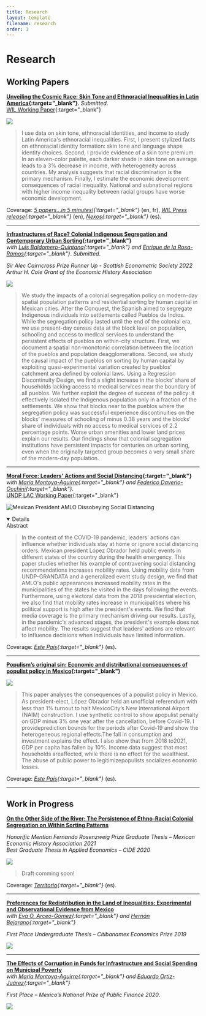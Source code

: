 ```yaml
---
title: Research
layout: template
filename: research
order: 1
--- 
```


# Research

## Working Papers

**[Unveiling the Cosmic Race: Skin Tone and Ethnoracial Inequalities in Latin America](https://papers.ssrn.com/sol3/papers.cfm?abstract_id=3870741){:target="_blank"}**.  *Submitted*.   
[WIL Working Paper](https://wid.world/document/unveiling-the-cosmic-race-racial-inequalities-in-latin-america-world-inequality-lab-working-paper-2022-02/){:target="_blank"} 

![](https://raw.githubusercontent.com/woomora/woomora.github.io/main/images/UCR.png)

  > I use data on skin tone, ethnoracial identities, and income to study Latin America's ethnoracial inequalities. First, I present stylized facts on ethnoracial identity formation: skin tone and language shape identity choices. Second, I provide evidence of a skin tone premium. In an eleven-color palette, each darker shade in skin tone on average leads to a 3% decrease in income, with heterogeneity across countries. My analysis suggests that racial discrimination is the primary mechanism. Finally, I estimate the economic development consequences of racial inequality. National and subnational regions with higher income inequality between racial groups have worse economic development.

Coverage: *[5 papers...in 5 minutes!](https://www.parisschoolofeconomics.eu/en/economics-for-everyone/for-a-wider-audience/5-papers-in-5-minutes/december-2021/unveiling-the-cosmic-race-racial-inequalities-in-latin-america/){:target="_blank"}* (en, fr), *[WIL Press release](https://wid.world/news-article/racial-inequalities-in-latin-america/){:target="_blank"}* (en), *[Nexos](https://economia.nexos.com.mx/desenmascarar-la-raza-cosmica/){:target="_blank"}* (es). 

---

**[Infrastructures of Race? Colonial Indigenous Segregation and Contemporary Urban Sorting](https://papers.ssrn.com/sol3/papers.cfm?abstract_id=4125065){:target="_blank"}**  
*with [Luis Baldomero-Quintana](https://sites.google.com/view/luisbaldomeroquintana/){:target="_blank"} and [Enrique de la Rosa-Ramos](https://www.enriquedelarosaramos.com/){:target="_blank"}*. *Submitted*.  

*Sir Alec Cairncross Prize Runner Up - Scottish Econometric Society 2022*  
*Arthur H. Cole Grant of the Economic History Association*   

![](https://raw.githubusercontent.com/woomora/woomora.github.io/main/images/IoR.png)

  > We study the impacts of a colonial segregation policy on modern-day spatial population patterns and residential sorting by human capital in Mexican cities. After the Conquest, the Spanish aimed to segregate Indigenous individuals into settlements called Pueblos de Indios. While the segregation policy lasted until the end of the colonial era, we use present-day census data at the block level on population, schooling and access to medical services to understand the persistent effects of pueblos on within-city structure. First, we document a spatial non-monotonic correlation between the location of the pueblos and population deagglomerations. Second, we study the causal impact of the pueblos on sorting by human capital by exploiting quasi-experimental variation created by pueblos’ catchment area defined by colonial laws. Using a Regression Discontinuity Design, we find a slight increase in the blocks’ share of households lacking access to medical services near the boundary of all pueblos. We further exploit the degree of success of the policy: it effectively isolated the Indigenous population only in a fraction of the settlements. We show that blocks near to the pueblos where the segregation policy was successful experience discontinuities on the blocks’ measures of schooling of minus 0.38 years and the blocks’ share of individuals with no access to medical services of 2.2 percentage points. Worse urban amenities and lower land prices explain our results. Our findings show that colonial segregation institutions have persistent impacts for centuries on urban sorting, even when the originally targeted group becomes a very small share of the modern-day population.
 

---

**[Moral Force: Leaders' Actions and Social Distancing](https://papers.ssrn.com/sol3/papers.cfm?abstract_id=3678980){:target="_blank"}**  
*with [María Montoya-Aguirre](https://fr.linkedin.com/in/mariamontoyaa){:target="_blank"} and [Federico Daverio-Occhini](https://mx.linkedin.com/in/federicodaverio){:target="_blank"}*.  
[UNDP LAC Working Paper](https://www-dev.undp.org/latin-america/publications/moral-force-leaders%E2%80%99-actions-and-social-distancing){:target="_blank"}

![Mexican President AMLO Dissobeying Social Distancing](https://raw.githubusercontent.com/woomora/woomora.github.io/main/images/MF.png)

<details open></summary>Abstract</summary>

> In the context of the COVID-19 pandemic, leaders' actions can influence whether individuals stay at home or ignore social distancing orders. Mexican president López Obrador held public events in different states of the country during the health emergency. This paper studies whether his example of contravening social distancing recommendations increases mobility rates. Using mobility data from UNDP-GRANDATA and a generalized event study design, we find that AMLO's public appearances increased mobility rates in the municipalities of the states he visited in the days following the events. Furthermore, using electoral data from the 2018 presidential election, we also find that mobility rates increase in municipalities where his political support is high after the president's events. We find that media coverage is the primary mechanism driving our results. Lastly, in the pandemic's advanced stages, the president's example does not affect mobility. The results suggest that leaders' actions are relevant to influence decisions when individuals have limited information.

</details>

  

Coverage: *[Este País](https://estepais.com/tendencias_y_opiniones/fuerza-moral-el-ejemplo-del-presidente-en-el-distanciamiento-social/){:target="_blank"}* (es). 

---

**[Populism’s original sin: Economic and distributional consequences of populist policy in Mexico](https://ceey.org.mx/wp-content/uploads/2022/12/Consecuencias-del-pecado-Original.-Guillermo-Woo.pdf){:target="_blank"}**  

![](https://raw.githubusercontent.com/woomora/woomora.github.io/main/images/sc.png)

  > This paper analyses the consequences of a populist policy in Mexico. As president-elect, López Obrador held an unoﬀicial referendum with less than 1% turnout to halt MexicoCity’s New International Airport (NAIM) construction. I use synthetic control to show apopulist penalty on GDP minus 3% one year after the cancellation, before Covid-19. I provideprediction bounds for the periods after Covid-19 and show the heterogeneous regional effects.The fall in consumption and investment explains the effect. I also show that from 2018 to2021, GDP per capita has fallen by 10%. Income data suggest that most households areaffected, while there is no effect for the wealthiest. The abuse of public power to legitimizepopulists socializes economic losses.

Coverage: *[Este País](https://estepais.com/tendencias_y_opiniones/consecuencias-pecado-original/){:target="_blank"}* (es). 

---

## Work in Progress

**[On the Other Side of the River: The Persistence of Ethno-Racial Colonial Segregation on Within Sorting Patterns]()**  

*Honorific Mention Fernando Rosenzweig Prize Graduate Thesis – Mexican Economic History Association 2021*  
*Best Graduate Thesis in Applied Economics – CIDE 2020*  

![](https://raw.githubusercontent.com/woomora/woomora.github.io/main/images/AOLDR.png)

  > Draft comming soon!

Coverage: *[Territorio](https://www.territorio.mx/al-otro-lado-del-rio/){:target="_blank"}* (es).


---

**[Preferences for Redistribution in the Land of Inequalities: Experimental and Observational Evidence from Mexico]()**   
*with [Eva O. Arceo-Gómez](https://www.eva-arceo.com/){:target="_blank"} and [Hernán Bejarano](https://www.hernandbejarano.com/){:target="_blank"}*

*First Place Undergraduate Thesis – Citibanamex Economics Prize 2019*

![](https://raw.githubusercontent.com/woomora/woomora.github.io/main/images/PFRLI.png)

---

**[The Effects of Corruption in Funds for Infrastructure and Social Spending on Municipal Poverty]()**   
*with [María Montoya-Aguirre](https://fr.linkedin.com/in/mariamontoyaa){:target="_blank"} and [Eduardo Ortiz-Juárez](https://www.eduardoortizj.com/){:target="_blank"}*

*First Place – Mexico’s National Prize of Public Finance 2020*. 

![](https://raw.githubusercontent.com/woomora/woomora.github.io/main/images/poverty_corruption.png)
